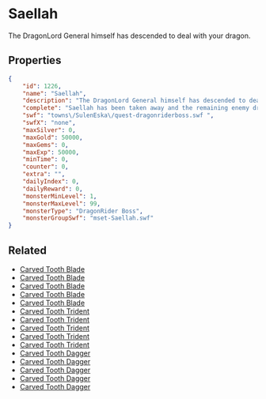 # Saellah

The DragonLord General himself has descended to deal with your dragon.

## Properties

```json
{
    "id": 1226,
    "name": "Saellah",
    "description": "The DragonLord General himself has descended to deal with your dragon.",
    "complete": "Saellah has been taken away and the remaining enemy dragonriders are scattering. Your dragon and Mritha's dragonriders were victorious! Now it's time to free Kara!",
    "swf": "towns\/SulenEska\/quest-dragonriderboss.swf ",
    "swfX": "none",
    "maxSilver": 0,
    "maxGold": 50000,
    "maxGems": 0,
    "maxExp": 50000,
    "minTime": 0,
    "counter": 0,
    "extra": "",
    "dailyIndex": 0,
    "dailyReward": 0,
    "monsterMinLevel": 1,
    "monsterMaxLevel": 99,
    "monsterType": "DragonRider Boss",
    "monsterGroupSwf": "mset-Saellah.swf"
}
```

## Related

- [Carved Tooth Blade](../items/13406-carved-tooth-blade.md)
- [Carved Tooth Blade](../items/13407-carved-tooth-blade.md)
- [Carved Tooth Blade](../items/13408-carved-tooth-blade.md)
- [Carved Tooth Blade](../items/13409-carved-tooth-blade.md)
- [Carved Tooth Blade](../items/13410-carved-tooth-blade.md)
- [Carved Tooth Trident](../items/13411-carved-tooth-trident.md)
- [Carved Tooth Trident](../items/13412-carved-tooth-trident.md)
- [Carved Tooth Trident](../items/13413-carved-tooth-trident.md)
- [Carved Tooth Trident](../items/13414-carved-tooth-trident.md)
- [Carved Tooth Trident](../items/13415-carved-tooth-trident.md)
- [Carved Tooth Dagger](../items/13416-carved-tooth-dagger.md)
- [Carved Tooth Dagger](../items/13417-carved-tooth-dagger.md)
- [Carved Tooth Dagger](../items/13418-carved-tooth-dagger.md)
- [Carved Tooth Dagger](../items/13419-carved-tooth-dagger.md)
- [Carved Tooth Dagger](../items/13420-carved-tooth-dagger.md)

